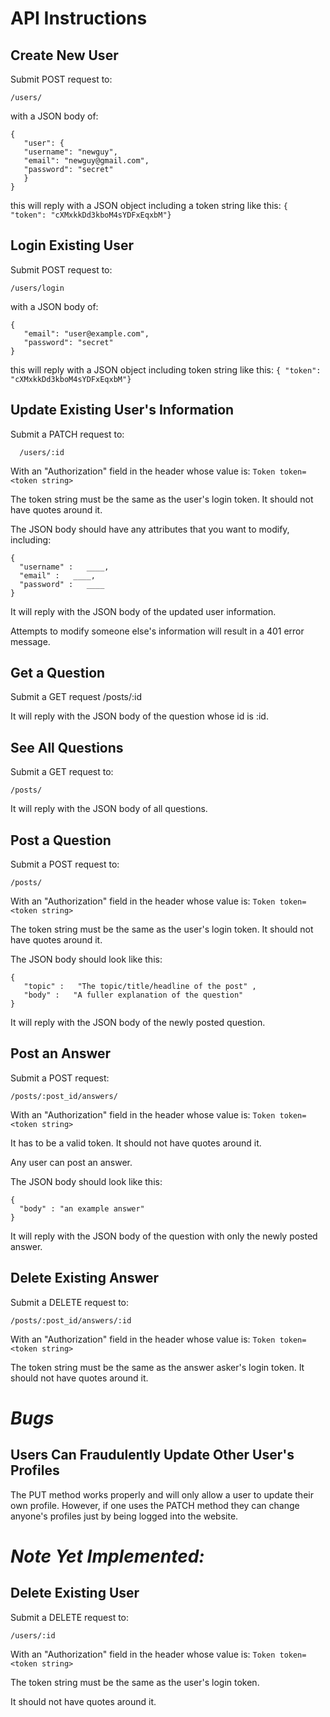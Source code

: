# API Instructions

## Create New User

Submit POST request to:

    /users/

with a JSON body of:

    {
       "user": {
       "username": "newguy",
       "email": "newguy@gmail.com",
       "password": "secret"
       }
    }


this will reply with a JSON object including a token string like this:
`{ "token": "cXMxkkDd3kboM4sYDFxEqxbM"}`

## Login Existing User
Submit POST request to:

    /users/login

with a JSON body of:

    {
       "email": "user@example.com",
       "password": "secret"
    }


this will reply with a JSON object including token string like this:
`{ "token": "cXMxkkDd3kboM4sYDFxEqxbM"}`

## Update Existing User's Information
  Submit a PATCH request to:

      /users/:id

With an "Authorization" field in the header whose value is:
`Token token=<token string>`

  The token string must be the same as the user's login token.
  It should not have quotes around it.

  The JSON body should have any attributes that you want to modify, including:

    {
      "username" :   ____,
      "email" :   ____,
      "password" :   ____
    }

  It will reply with the JSON body of the updated user information.

  Attempts to modify someone else's information will result in a 401
  error message.

## Get a Question
  Submit a GET request
  /posts/:id

  It will reply with the JSON body of the question whose id is :id.

## See All Questions

  Submit a GET request to:

    /posts/

  It will reply with the JSON body of all questions.

## Post a Question
  Submit a POST request to:

    /posts/

With an "Authorization" field in the header whose value is:
`Token token=<token string>`

The token string must be the same as the user's login token. It should not have quotes around it.

The JSON body should look like this:

    {
       "topic" :   "The topic/title/headline of the post" ,
       "body" :   "A fuller explanation of the question"
    }


  It will reply with the JSON body of the newly posted question.

## Post an Answer
  Submit a POST request:

    /posts/:post_id/answers/

With an "Authorization" field in the header whose value is:
`Token token=<token string>`

It has to be a valid token. It should not have quotes around it.

Any user can post an answer.

  The JSON body should look like this:

    {
      "body" : "an example answer"
    }

It will reply with the JSON body of the question with only the newly posted answer.

## Delete Existing Answer
Submit a DELETE request to:

    /posts/:post_id/answers/:id

With an "Authorization" field in the header whose value is:
`Token token=<token string>`

The token string must be the same as the answer asker's login token. It should not have quotes around it.

# *Bugs*
## Users Can Fraudulently Update Other User's Profiles
The PUT method works properly and will only allow a user to update their
own profile. However, if one uses the PATCH method they can change anyone's
profiles just by being logged into the website.

# *Note Yet Implemented:*
## Delete Existing User
Submit a DELETE request to:

    /users/:id

With an "Authorization" field in the header whose value is:
`Token token=<token string>`

The token string must be the same as the user's login token.

It should not have quotes around it.
